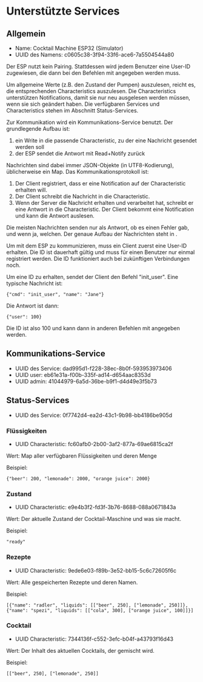 # Unterstützte Services

## Allgemein

- Name: Cocktail Machine ESP32 (Simulator)
- UUID des Namens: c0605c38-3f94-33f6-ace6-7a5504544a80

Der ESP nutzt kein Pairing. Stattdessen wird jedem Benutzer eine User-ID zugewiesen, die dann bei den Befehlen mit angegeben werden muss. 

Um allgemeine Werte (z.B. den Zustand der Pumpen) auszulesen, reicht es, die entsprechenden Characteristics auszulesen. Die Characteristics unterstützen Notifications, damit sie nur neu ausgelesen werden müssen, wenn sie sich geändert haben. Die verfügbaren Services und Characteristics stehen im Abschnitt Status-Services.

Zur Kommunikation wird ein Kommunikations-Service benutzt. Der grundlegende Aufbau ist:

1. ein Write in die passende Characteristic, zu der eine Nachricht gesendet werden soll
2. der ESP sendet die Antwort mit Read+Notify zurück

Nachrichten sind dabei immer JSON-Objekte (in UTF8-Kodierung), üblicherweise ein Map. Das Kommunikationsprotokoll ist:

1. Der Client registriert, dass er eine Notification auf der Characteristic erhalten will.
2. Der Client schreibt die Nachricht in die Characteristic.
3. Wenn der Server die Nachricht erhalten und verarbeitet hat, schreibt er eine Antwort in die Characteristic. Der Client bekommt eine Notification und kann die Antwort auslesen.

Die meisten Nachrichten senden nur als Antwort, ob es einen Fehler gab, und wenn ja, welchen. Der genaue Aufbau der Nachrichten steht in [](Befehle.md).

Um mit dem ESP zu kommunizieren, muss ein Client zuerst eine User-ID erhalten. Die ID ist dauerhaft gültig und muss für einen Benutzer nur einmal registriert werden. Die ID funktioniert auch bei zukünftigen Verbindungen noch.

Um eine ID zu erhalten, sendet der Client den Befehl "init_user". Eine typische Nachricht ist:

    {"cmd": "init_user", "name": "Jane"}

Die Antwort ist dann:

    {"user": 100}

Die ID ist also 100 und kann dann in anderen Befehlen mit angegeben werden.

## Kommunikations-Service

- UUID des Service: dad995d1-f228-38ec-8b0f-593953973406
- UUID user:        eb61e31a-f00b-335f-ad14-d654aac8353d
- UUID admin:       41044979-6a5d-36be-b9f1-d4d49e3f5b73

## Status-Services

- UUID des Service: 0f7742d4-ea2d-43c1-9b98-bb4186be905d

### Flüssigkeiten
- UUID Characteristic: fc60afb0-2b00-3af2-877a-69ae6815ca2f

Wert: Map aller verfügbaren Flüssigkeiten und deren Menge

Beispiel:

    {"beer": 200, "lemonade": 2000, "orange juice": 2000}

### Zustand
- UUID Characteristic: e9e4b3f2-fd3f-3b76-8688-088a0671843a

Wert: Der aktuelle Zustand der Cocktail-Maschine und was sie macht.

Beispiel:

    "ready"

### Rezepte
- UUID Characteristic: 9ede6e03-f89b-3e52-bb15-5c6c72605f6c

Wert: Alle gespeicherten Rezepte und deren Namen.

Beispiel:

    [{"name": "radler", "liquids": [["beer", 250], ["lemonade", 250]]}, {"name": "spezi", "liquids": [["cola", 300], ["orange juice", 100]]}]


### Cocktail
- UUID Characteristic: 7344136f-c552-3efc-b04f-a43793f16d43

Wert: Der Inhalt des aktuellen Cocktails, der gemischt wird.

Beispiel:

    [["beer", 250], ["lemonade", 250]]
